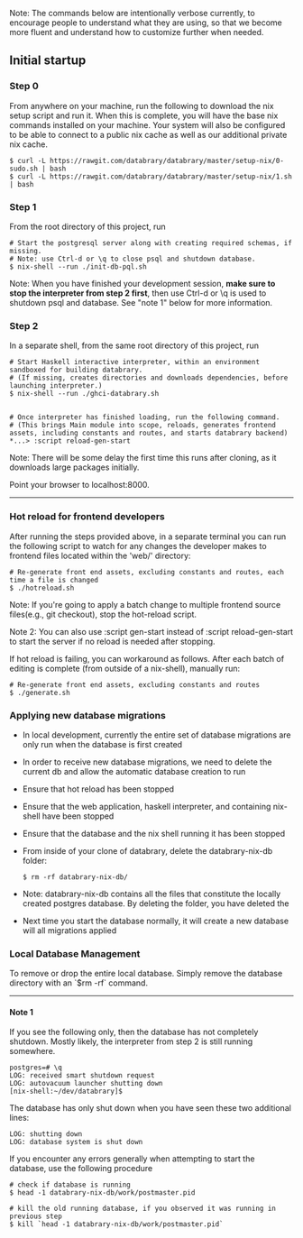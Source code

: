 Note: The commands below are intentionally verbose currently, to
encourage people to understand what they are using, so that we become
more fluent and understand how to customize further when needed.

## Initial startup

### Step 0

From anywhere on your machine, run the following to download the nix
setup script and run it. When this is complete, you will have the base
nix commands installed on your machine. Your system will also be
configured to be able to connect to a public nix cache as well as our
additional private nix
    cache.

    $ curl -L https://rawgit.com/databrary/databrary/master/setup-nix/0-sudo.sh | bash
    $ curl -L https://rawgit.com/databrary/databrary/master/setup-nix/1.sh | bash

### Step 1

From the root directory of this project, run

    # Start the postgresql server along with creating required schemas, if missing.
    # Note: use Ctrl-d or \q to close psql and shutdown database.
    $ nix-shell --run ./init-db-pql.sh

Note: When you have finished your development session, **make sure to
stop the interpreter from step 2 first**, then use Ctrl-d or \\q is used
to shutdown psql and database. See "note 1" below for more information.

### Step 2

In a separate shell, from the same root directory of this project, run

    # Start Haskell interactive interpreter, within an environment sandboxed for building databrary.
    # (If missing, creates directories and downloads dependencies, before launching interpreter.)
    $ nix-shell --run ./ghci-databrary.sh


    # Once interpreter has finished loading, run the following command.
    # (This brings Main module into scope, reloads, generates frontend assets, including constants and routes, and starts databrary backend)
    *...> :script reload-gen-start

Note: There will be some delay the first time this runs after cloning,
as it downloads large packages initially.

Point your browser to localhost:8000.

-----

### Hot reload for frontend developers

After running the steps provided above, in a separate terminal you can
run the following script to watch for any changes the developer makes to
frontend files located within the 'web/' directory:

    # Re-generate front end assets, excluding constants and routes, each time a file is changed
    $ ./hotreload.sh


Note: If you're going to apply a batch change to multiple frontend
source files(e.g., git checkout), stop the hot-reload script.

Note 2: You can also use :script gen-start instead of :script
reload-gen-start to start the server if no reload is needed after
stopping.

If hot reload is failing, you can workaround as follows. After each
batch of editing is complete (from outside of a nix-shell), manually
run:

    # Re-generate front end assets, excluding constants and routes
    $ ./generate.sh


### Applying new database migrations

  - In local development, currently the entire set of database
    migrations are only run when the database is first created
  - In order to receive new database migrations, we need to delete the
    current db and allow the automatic database creation to run
  - Ensure that hot reload has been stopped
  - Ensure that the web application, haskell interpreter, and containing
    nix-shell have been stopped
  - Ensure that the database and the nix shell running it has been
    stopped
  - From inside of your clone of databrary, delete the databrary-nix-db
    folder:


        $ rm -rf databrary-nix-db/


  - Note: databrary-nix-db contains all the files that constitute the
    locally created postgres database. By deleting the folder, you have
    deleted the
  - Next time you start the database normally, it will create a new
    database will all migrations applied


### Local Database Management

To remove or drop the entire local database. Simply remove the database
directory with an \`$rm -rf\` command.



-----

#### Note 1

If you see the following only, then the database has not completely
shutdown. Mostly likely, the interpreter from step 2 is still running
somewhere.

    postgres=# \q
    LOG: received smart shutdown request
    LOG: autovacuum launcher shutting down
    [nix-shell:~/dev/databrary]$

The database has only shut down when you have seen these two additional
lines:

    LOG: shutting down
    LOG: database system is shut down


If you encounter any errors generally when attempting to start the
database, use the following procedure

    # check if database is running
    $ head -1 databrary-nix-db/work/postmaster.pid

    # kill the old running database, if you observed it was running in previous step
    $ kill `head -1 databrary-nix-db/work/postmaster.pid`
